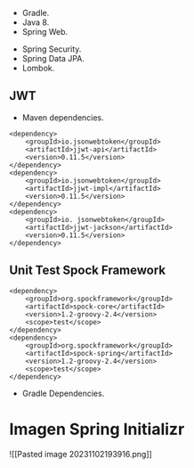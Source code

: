 * Gradle.
* Java 8.
* Spring Web.
- Spring Security.
- Spring Data JPA.
- Lombok.

## JWT

* Maven dependencies.

```
<dependency>  
    <groupId>io.jsonwebtoken</groupId>  
    <artifactId>jjwt-api</artifactId>  
    <version>0.11.5</version>  
</dependency>  
<dependency>  
    <groupId>io.jsonwebtoken</groupId>  
    <artifactId>jjwt-impl</artifactId>  
    <version>0.11.5</version>  
</dependency>  
<dependency>  
    <groupId>io. jsonwebtoken</groupId>  
    <artifactId>jjwt-jackson</artifactId>  
    <version>0.11.5</version>  
</dependency>
```

## Unit Test Spock Framework

```
<dependency> 
	<groupId>org.spockframework</groupId> 
	<artifactId>spock-core</artifactId> 
	<version>1.2-groovy-2.4</version> 
	<scope>test</scope> 
</dependency> 
<dependency> 
	<groupId>org.spockframework</groupId> 
	<artifactId>spock-spring</artifactId> 
	<version>1.2-groovy-2.4</version> 
	<scope>test</scope> 
</dependency>
```

* Gradle Dependencies.

# Imagen Spring Initializr

![[Pasted image 20231102193916.png]]